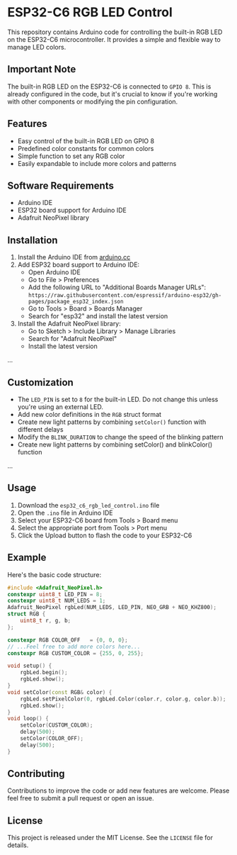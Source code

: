 # ESP32-C6 RGB LED Control

This repository contains Arduino code for controlling the built-in RGB LED on the ESP32-C6 microcontroller. It provides a simple and flexible way to manage LED colors.

## Important Note

The built-in RGB LED on the ESP32-C6 is connected to `GPIO 8`. This is already configured in the code, but it's crucial to know if you're working with other components or modifying the pin configuration.

## Features

- Easy control of the built-in RGB LED on GPIO 8
- Predefined color constants for common colors
- Simple function to set any RGB color
- Easily expandable to include more colors and patterns


## Software Requirements

- Arduino IDE
- ESP32 board support for Arduino IDE
- Adafruit NeoPixel library

## Installation

1. Install the Arduino IDE from [arduino.cc](https://www.arduino.cc/en/software)
2. Add ESP32 board support to Arduino IDE:
   - Open Arduino IDE
   - Go to File > Preferences
   - Add the following URL to "Additional Boards Manager URLs":
     `https://raw.githubusercontent.com/espressif/arduino-esp32/gh-pages/package_esp32_index.json`
   - Go to Tools > Board > Boards Manager
   - Search for "esp32" and install the latest version
3. Install the Adafruit NeoPixel library:
   - Go to Sketch > Include Library > Manage Libraries
   - Search for "Adafruit NeoPixel"
   - Install the latest version

...

## Customization

- The `LED_PIN` is set to `8` for the built-in LED. Do not change this unless you're using an external LED.
- Add new color definitions in the `RGB` struct format
- Create new light patterns by combining `setColor()` function with different delays
- Modify the `BLINK_DURATION` to change the speed of the blinking pattern
- Create new light patterns by combining setColor() and blinkColor() function

...

## Usage

1. Download the `esp32_c6_rgb_led_control.ino` file
2. Open the `.ino` file in Arduino IDE
3. Select your ESP32-C6 board from Tools > Board menu
4. Select the appropriate port from Tools > Port menu
5. Click the Upload button to flash the code to your ESP32-C6

## Example

Here's the basic code structure:

```cpp
#include <Adafruit_NeoPixel.h>
constexpr uint8_t LED_PIN = 8;
constexpr uint8_t NUM_LEDS = 1;
Adafruit_NeoPixel rgbLed(NUM_LEDS, LED_PIN, NEO_GRB + NEO_KHZ800);
struct RGB {
    uint8_t r, g, b;
};

constexpr RGB COLOR_OFF   = {0, 0, 0};
// ...Feel free to add more colors here...
constexpr RGB CUSTOM_COLOR = {255, 0, 255}; 

void setup() {
    rgbLed.begin(); 
    rgbLed.show(); 
}
void setColor(const RGB& color) {
    rgbLed.setPixelColor(0, rgbLed.Color(color.r, color.g, color.b));
    rgbLed.show();
}
void loop() {
    setColor(CUSTOM_COLOR);
    delay(500);
    setColor(COLOR_OFF);
    delay(500);
}
```

## Contributing

Contributions to improve the code or add new features are welcome. Please feel free to submit a pull request or open an issue.

## License

This project is released under the MIT License. See the `LICENSE` file for details.
